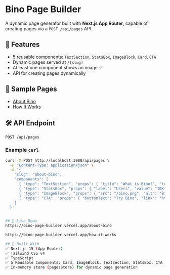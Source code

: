 # Bino Page Builder

A dynamic page generator built with **Next.js App Router**, capable of creating pages via a `POST /api/pages` API.

## 🚀 Features
- 5 reusable components: `TextSection`, `StatsBox`, `ImageBlock`, `Card`, `CTA`
- Dynamic pages served at `/[slug]`
- At least one component shows an image ✅
- API for creating pages dynamically

## 🧪 Sample Pages
- [About Bino](https://bino-page-builder.vercel.app/about-bino)
- [How It Works](https://bino-page-builder.vercel.app/how-it-works)

## 🛠️ API Endpoint

`POST /api/pages`

### Example `curl`
```bash
curl -X POST http://localhost:3000/api/pages \
  -H "Content-Type: application/json" \
  -d '{
    "slug": "about-bino",
    "components": [
      { "type": "TextSection", "props": { "title": "What is Bino?", "text": "Bino is a WhatsApp-based search assistant." } },
      { "type": "StatsBox", "props": { "label": "Users", "value": "10K+" } },
      { "type": "ImageBlock", "props": { "src": "/bino.png", "alt": "Bino Logo" } },
      { "type": "CTA", "props": { "buttonText": "Try Bino", "link": "https://bot.in" } }
    ]
  }'


## 🔗 Live Demo
https://bino-page-builder.vercel.app/about-bino

https://bino-page-builder.vercel.app/how-it-works

## 🧩 Built With
✅ Next.js 15 (App Router)
✅ Tailwind CSS v4
✅ TypeScript
✅ 5 Reusable Components: Card, ImageBlock, TextSection, StatsBox, CTA
✅ In-memory store (pagesStore) for dynamic page generation



